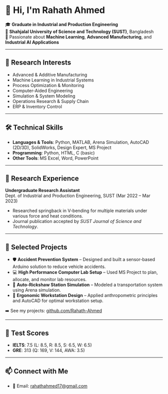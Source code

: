 # 👋 Hi, I'm Rahath Ahmed

🎓 **Graduate in Industrial and Production Engineering**  
📍 **Shahjalal University of Science and Technology (SUST)**, Bangladesh  
🧪 Passionate about **Machine Learning**, **Advanced Manufacturing**, and **Industrial AI Applications**

---

## 🧠 Research Interests
- Advanced & Additive Manufacturing  
- Machine Learning in Industrial Systems  
- Process Optimization & Monitoring  
- Computer-Aided Engineering  
- Simulation & System Modeling  
- Operations Research & Supply Chain  
- ERP & Inventory Control  

---

## 🛠 Technical Skills
- **Languages & Tools**: Python, MATLAB, Arena Simulation, AutoCAD (2D/3D), SolidWorks, Design Expert, MS Project  
- **Programming**: Python, HTML, C (basic)  
- **Other Tools**: MS Excel, Word, PowerPoint  

---

## 🧪 Research Experience
**Undergraduate Research Assistant**  
Dept. of Industrial and Production Engineering, SUST (Mar 2022 – Mar 2023)  
- Researched springback in V-bending for multiple materials under various force and heat conditions.  
- Journal publication accepted by *SUST Journal of Science and Technology*.

---

## 📁 Selected Projects
- 🛡️ **Accident Prevention System** – Designed and built a sensor-based Arduino solution to reduce vehicle accidents.  
- 💻 **High Performance Computer Lab Setup** – Used MS Project to plan, allocate, and monitor lab resources.  
- 🚖 **Auto-Rickshaw Station Simulation** – Modeled a transportation system using Arena simulation.  
- 🧍 **Ergonomic Workstation Design** – Applied anthropometric principles and AutoCAD for optimal workstation setup.

➡️ See my projects: [github.com/Rahath-Ahmed](https://github.com/Rahath-Ahmed)

---

## 🧾 Test Scores
- **IELTS**: 7.5 (L: 8.5, R: 8.5, S: 6.5, W: 6.5)  
- **GRE**: 313 (Q: 169, V: 144, AWA: 3.5)

---

## 📫 Connect with Me
- 📧 Email: [rahathahmed17@gmail.com](mailto:rahathahmed17@gmail.c)
